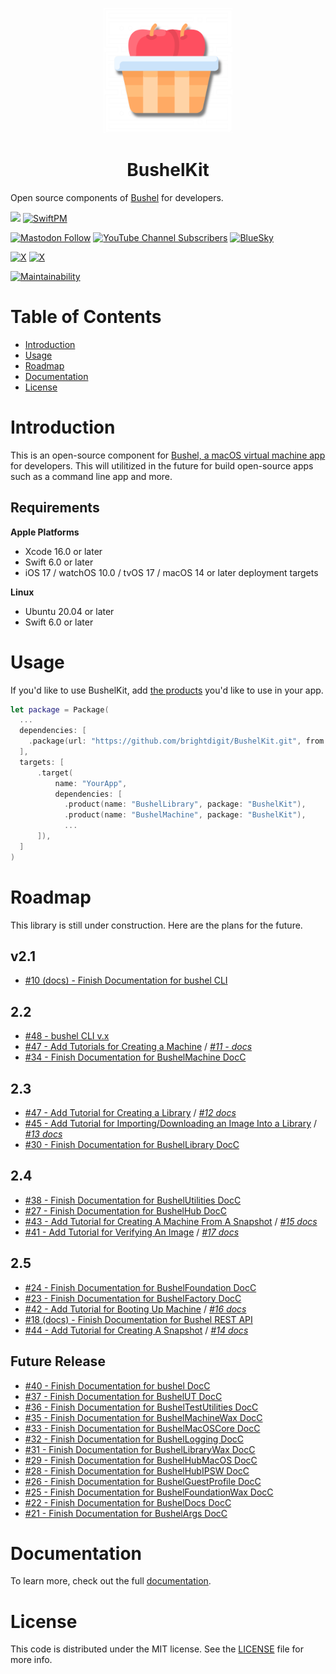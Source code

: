 <p align="center">
    <img alt="BushelKit" title="BushelKit" src="Sources/BushelFoundation/BushelFoundation.docc/Resources/Logo.svg" height="200">
</p>
<h1 align="center"> BushelKit </h1>

Open source components of [Bushel](https://getbushel.app) for developers.

[![](https://img.shields.io/badge/docc-read_documentation-blue?style=for-the-badge)](https://docs.getbushel.app/docc)
[![SwiftPM](https://img.shields.io/badge/SPM-Linux%20%7C%20iOS%20%7C%20macOS%20%7C%20watchOS%20%7C%20tvOS-success?logo=swift&style=for-the-badge)](https://swiftpackageindex.com/brightdigit/BushelKit)

[![Mastodon Follow](https://img.shields.io/mastodon/follow/109263136930561815?domain=https%3A%2F%2Fc.im&style=for-the-badge&logo=mastodon&color=blueviolet)](https://c.im/@leogdion)
[![YouTube Channel Subscribers](https://img.shields.io/youtube/channel/subscribers/UCnl3jF6GHAvlj1MZyb6Ka9g?style=for-the-badge&logo=YouTube&logoColor=red&label=%40brightdigit&link=https%3A%2F%2Fwww.youtube.com%2F%40brightdigit)](https://www.youtube.com/@brightdigit)
[![BlueSky](https://img.shields.io/badge/%40leogdion-BlueSky?style=for-the-badge&logo=bluesky&label=BlueSky&color=white)](https://bsky.app/profile/leogdion.bsky.social)

[![X](https://img.shields.io/badge/(twitter)-@brightdigit-whitesmoke.svg?style=for-the-badge&logo=x)](http://twitter.com/brightdigit)
[![X](https://img.shields.io/badge/(twitter)-@leogdion-whitesmoke.svg?style=for-the-badge&logo=x)](http://twitter.com/leogdion)

<!--
![GitHub](https://img.shields.io/github/license/brightdigit/BushelKit)
![GitHub issues](https://img.shields.io/github/issues/brightdigit/BushelKit)
![GitHub Workflow Status](https://img.shields.io/github/actions/workflow/status/brightdigit/BushelKit/BushelKit.yml?label=actions&logo=github&?branch=main)

[![](https://img.shields.io/endpoint?url=https%3A%2F%2Fswiftpackageindex.com%2Fapi%2Fpackages%2Fbrightdigit%2FBushelKit%2Fbadge%3Ftype%3Dswift-versions)](https://swiftpackageindex.com/brightdigit/BushelKit)
[![](https://img.shields.io/endpoint?url=https%3A%2F%2Fswiftpackageindex.com%2Fapi%2Fpackages%2Fbrightdigit%2FBushelKit%2Fbadge%3Ftype%3Dplatforms)](https://swiftpackageindex.com/brightdigit/BushelKit)


[![Codecov](https://img.shields.io/codecov/c/github/brightdigit/BushelKit)](https://codecov.io/gh/brightdigit/BushelKit)
[![CodeFactor Grade](https://img.shields.io/codefactor/grade/github/brightdigit/BushelKit)](https://www.codefactor.io/repository/github/brightdigit/BushelKit)
-->
[![Maintainability](https://api.codeclimate.com/v1/badges/78ed94c9ce81530d23dc/maintainability)](https://codeclimate.com/repos/675322f20ee99b00b9c28232/maintainability)
<!--
[![codebeat badge](https://codebeat.co/badges/54695d4b-98c8-4f0f-855e-215500163094)](https://codebeat.co/projects/github-com-brightdigit-BushelKit-main)
-->


# Table of Contents

* [Introduction](#introduction)
* [Usage](#usage)
* [Roadmap](#roadmap)
* [Documentation](#documentation)
* [License](#license)

<!-- Created by https://github.com/ekalinin/github-markdown-toc -->

# Introduction

This is an open-source component for [Bushel, a macOS virtual machine app](https://getbushel.app) for developers. This will utilitized in the future for build open-source apps such as a command line app and more.

## Requirements 

**Apple Platforms**

- Xcode 16.0 or later
- Swift 6.0 or later
- iOS 17 / watchOS 10.0 / tvOS 17 / macOS 14 or later deployment targets

**Linux**

- Ubuntu 20.04 or later
- Swift 6.0 or later

# Usage

If you'd like to use BushelKit, add [the products](https://docs.getbushel.app/docc) you'd like to use in your app.

```swift
let package = Package(
  ...
  dependencies: [
    .package(url: "https://github.com/brightdigit/BushelKit.git", from: "2.0.0")
  ],
  targets: [
      .target(
          name: "YourApp",
          dependencies: [
            .product(name: "BushelLibrary", package: "BushelKit"),
            .product(name: "BushelMachine", package: "BushelKit"),
            ...
      ]),
  ]
)
```

# Roadmap

This library is still under construction. Here are the plans for the future.

## v2.1 
* [#10 (docs) - Finish Documentation for bushel CLI](https://github.com/brightdigit/BushelDocs/issues/10)

## 2.2
* [#48 - bushel CLI v.x](https://github.com/brightdigit/BushelKit/issues/48)
* [#47 - Add Tutorials for Creating a Machine](https://github.com/brightdigit/BushelKit/issues/48) / _[#11 - docs](https://github.com/brightdigit/BushelDocs/issues/11)_
* [#34 - Finish Documentation for BushelMachine DocC](https://github.com/brightdigit/BushelKit/issues/34)       

## 2.3          
* [#47 - Add Tutorial for Creating a Library](https://github.com/brightdigit/BushelKit/issues/47) / _[#12 docs](https://github.com/brightdigit/BushelDocs/issues/12)_
* [#45 - Add Tutorial for Importing/Downloading an Image Into a Library](https://github.com/brightdigit/BushelKit/issues/45) / _[#13 docs](https://github.com/brightdigit/BushelDocs/issues/13)_         
* [#30 - Finish Documentation for BushelLibrary DocC](https://github.com/brightdigit/BushelKit/issues/30)     

## 2.4        
* [#38 - Finish Documentation for BushelUtilities DocC](https://github.com/brightdigit/BushelKit/issues/38)           
* [#27 - Finish Documentation for BushelHub DocC](https://github.com/brightdigit/BushelKit/issues/27)          
* [#43 - Add Tutorial for Creating A Machine From A Snapshot](https://github.com/brightdigit/BushelKit/issues/43) / _[#15 docs](https://github.com/brightdigit/BushelDocs/issues/15)_
* [#41 - Add Tutorial for Verifying An Image](https://github.com/brightdigit/BushelKit/issues/41) / _[#17 docs](https://github.com/brightdigit/BushelDocs/issues/17)_
      
## 2.5      
* [#24 - Finish Documentation for BushelFoundation DocC](https://github.com/brightdigit/BushelKit/issues/24)           
* [#23 - Finish Documentation for BushelFactory DocC](https://github.com/brightdigit/BushelKit/issues/23)   
* [#42 - Add Tutorial for Booting Up Machine](https://github.com/brightdigit/BushelKit/issues/42) / _[#16 docs](https://github.com/brightdigit/BushelDocs/issues/16)_
* [#18 (docs) - Finish Documentation for Bushel REST API](https://github.com/brightdigit/BushelDocs/issues/18)
* [#44 - Add Tutorial for Creating A Snapshot](https://github.com/brightdigit/BushelKit/issues/44) / _[#14 docs](https://github.com/brightdigit/BushelDocs/issues/14)_

## Future Release
* [#40 - Finish Documentation for bushel DocC](https://github.com/brightdigit/BushelKit/issues/40)                            
* [#37 - Finish Documentation for BushelUT DocC](https://github.com/brightdigit/BushelKit/issues/37)                     
* [#36 - Finish Documentation for BushelTestUtilities DocC](https://github.com/brightdigit/BushelKit/issues/36)          
* [#35 - Finish Documentation for BushelMachineWax DocC](https://github.com/brightdigit/BushelKit/issues/35)             
* [#33 - Finish Documentation for BushelMacOSCore DocC](https://github.com/brightdigit/BushelKit/issues/33)              
* [#32 - Finish Documentation for BushelLogging DocC](https://github.com/brightdigit/BushelKit/issues/32)                
* [#31 - Finish Documentation for BushelLibraryWax DocC](https://github.com/brightdigit/BushelKit/issues/31)             
* [#29 - Finish Documentation for BushelHubMacOS DocC](https://github.com/brightdigit/BushelKit/issues/29)               
* [#28 - Finish Documentation for BushelHubIPSW DocC](https://github.com/brightdigit/BushelKit/issues/28)                 
* [#26 - Finish Documentation for BushelGuestProfile DocC](https://github.com/brightdigit/BushelKit/issues/26)           
* [#25 - Finish Documentation for BushelFoundationWax DocC](https://github.com/brightdigit/BushelKit/issues/25)              
* [#22 - Finish Documentation for BushelDocs DocC](https://github.com/brightdigit/BushelKit/issues/22)                   
* [#21 - Finish Documentation for BushelArgs DocC](https://github.com/brightdigit/BushelKit/issues/21) 

# Documentation

To learn more, check out the full [documentation](https://docs.getbushel.app/docc).

# License 

This code is distributed under the MIT license. See the [LICENSE](https://github.com/brightdigit/BushelKit/blob/main/LICENSE) file for more info.
